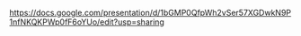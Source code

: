 https://docs.google.com/presentation/d/1bGMP0QfpWh2vSer57XGDwkN9P1nfNKQKPWp0fF6oYUo/edit?usp=sharing